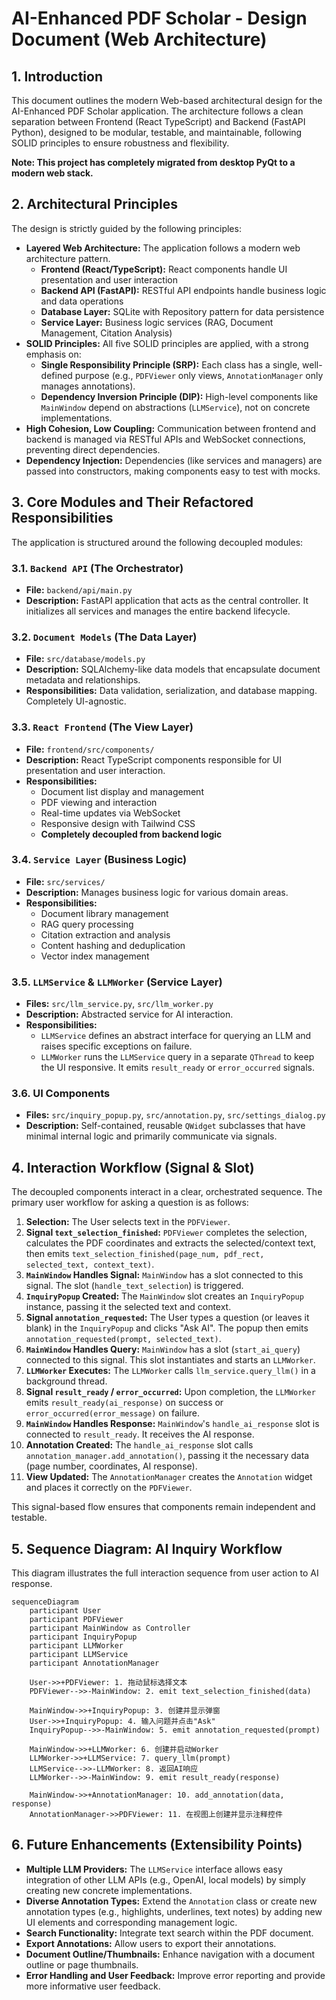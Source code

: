 # AI-Enhanced PDF Scholar - Design Document (Web Architecture)

## 1. Introduction

This document outlines the modern Web-based architectural design for the AI-Enhanced PDF Scholar application. The architecture follows a clean separation between Frontend (React TypeScript) and Backend (FastAPI Python), designed to be modular, testable, and maintainable, following SOLID principles to ensure robustness and flexibility.

**Note: This project has completely migrated from desktop PyQt to a modern web stack.**

## 2. Architectural Principles

The design is strictly guided by the following principles:

*   **Layered Web Architecture:** The application follows a modern web architecture pattern.
    *   **Frontend (React/TypeScript):** React components handle UI presentation and user interaction
    *   **Backend API (FastAPI):** RESTful API endpoints handle business logic and data operations
    *   **Database Layer:** SQLite with Repository pattern for data persistence
    *   **Service Layer:** Business logic services (RAG, Document Management, Citation Analysis)
*   **SOLID Principles:** All five SOLID principles are applied, with a strong emphasis on:
    *   **Single Responsibility Principle (SRP):** Each class has a single, well-defined purpose (e.g., `PDFViewer` only views, `AnnotationManager` only manages annotations).
    *   **Dependency Inversion Principle (DIP):** High-level components like `MainWindow` depend on abstractions (`LLMService`), not on concrete implementations.
*   **High Cohesion, Low Coupling:** Communication between frontend and backend is managed via RESTful APIs and WebSocket connections, preventing direct dependencies.
*   **Dependency Injection:** Dependencies (like services and managers) are passed into constructors, making components easy to test with mocks.

## 3. Core Modules and Their Refactored Responsibilities

The application is structured around the following decoupled modules:

### 3.1. `Backend API` (The Orchestrator)
*   **File:** `backend/api/main.py`
*   **Description:** FastAPI application that acts as the central controller. It initializes all services and manages the entire backend lifecycle.

### 3.2. `Document Models` (The Data Layer)
*   **File:** `src/database/models.py`
*   **Description:** SQLAlchemy-like data models that encapsulate document metadata and relationships.
*   **Responsibilities:** Data validation, serialization, and database mapping. Completely UI-agnostic.

### 3.3. `React Frontend` (The View Layer)
*   **File:** `frontend/src/components/`
*   **Description:** React TypeScript components responsible for UI presentation and user interaction.
*   **Responsibilities:**
    *   Document list display and management
    *   PDF viewing and interaction
    *   Real-time updates via WebSocket
    *   Responsive design with Tailwind CSS
    *   **Completely decoupled from backend logic**

### 3.4. `Service Layer` (Business Logic)
*   **File:** `src/services/`
*   **Description:** Manages business logic for various domain areas.
*   **Responsibilities:**
    *   Document library management
    *   RAG query processing
    *   Citation extraction and analysis
    *   Content hashing and deduplication
    *   Vector index management

### 3.5. `LLMService` & `LLMWorker` (Service Layer)
*   **Files:** `src/llm_service.py`, `src/llm_worker.py`
*   **Description:** Abstracted service for AI interaction.
*   **Responsibilities:**
    *   `LLMService` defines an abstract interface for querying an LLM and raises specific exceptions on failure.
    *   `LLMWorker` runs the `LLMService` query in a separate `QThread` to keep the UI responsive. It emits `result_ready` or `error_occurred` signals.

### 3.6. UI Components
*   **Files:** `src/inquiry_popup.py`, `src/annotation.py`, `src/settings_dialog.py`
*   **Description:** Self-contained, reusable `QWidget` subclasses that have minimal internal logic and primarily communicate via signals.

## 4. Interaction Workflow (Signal & Slot)

The decoupled components interact in a clear, orchestrated sequence. The primary user workflow for asking a question is as follows:

1.  **Selection:** The User selects text in the `PDFViewer`.
2.  **Signal `text_selection_finished`:** `PDFViewer` completes the selection, calculates the PDF coordinates and extracts the selected/context text, then emits `text_selection_finished(page_num, pdf_rect, selected_text, context_text)`.
3.  **`MainWindow` Handles Signal:** `MainWindow` has a slot connected to this signal. The slot (`handle_text_selection`) is triggered.
4.  **`InquiryPopup` Created:** The `MainWindow` slot creates an `InquiryPopup` instance, passing it the selected text and context.
5.  **Signal `annotation_requested`:** The User types a question (or leaves it blank) in the `InquiryPopup` and clicks "Ask AI". The popup then emits `annotation_requested(prompt, selected_text)`.
6.  **`MainWindow` Handles Query:** `MainWindow` has a slot (`start_ai_query`) connected to this signal. This slot instantiates and starts an `LLMWorker`.
7.  **`LLMWorker` Executes:** The `LLMWorker` calls `llm_service.query_llm()` in a background thread.
8.  **Signal `result_ready` / `error_occurred`:** Upon completion, the `LLMWorker` emits `result_ready(ai_response)` on success or `error_occurred(error_message)` on failure.
9.  **`MainWindow` Handles Response:** `MainWindow`'s `handle_ai_response` slot is connected to `result_ready`. It receives the AI response.
10. **Annotation Created:** The `handle_ai_response` slot calls `annotation_manager.add_annotation()`, passing it the necessary data (page number, coordinates, AI response).
11. **View Updated:** The `AnnotationManager` creates the `Annotation` widget and places it correctly on the `PDFViewer`.

This signal-based flow ensures that components remain independent and testable.

## 5. Sequence Diagram: AI Inquiry Workflow

This diagram illustrates the full interaction sequence from user action to AI response.

```mermaid
sequenceDiagram
    participant User
    participant PDFViewer
    participant MainWindow as Controller
    participant InquiryPopup
    participant LLMWorker
    participant LLMService
    participant AnnotationManager

    User->>+PDFViewer: 1. 拖动鼠标选择文本
    PDFViewer-->>-MainWindow: 2. emit text_selection_finished(data)

    MainWindow->>+InquiryPopup: 3. 创建并显示弹窗
    User->>+InquiryPopup: 4. 输入问题并点击"Ask"
    InquiryPopup-->>-MainWindow: 5. emit annotation_requested(prompt)

    MainWindow->>+LLMWorker: 6. 创建并启动Worker
    LLMWorker->>+LLMService: 7. query_llm(prompt)
    LLMService-->>-LLMWorker: 8. 返回AI响应
    LLMWorker-->>-MainWindow: 9. emit result_ready(response)

    MainWindow->>+AnnotationManager: 10. add_annotation(data, response)
    AnnotationManager->>PDFViewer: 11. 在视图上创建并显示注释控件
```

## 6. Future Enhancements (Extensibility Points)

*   **Multiple LLM Providers:** The `LLMService` interface allows easy integration of other LLM APIs (e.g., OpenAI, local models) by simply creating new concrete implementations.
*   **Diverse Annotation Types:** Extend the `Annotation` class or create new annotation types (e.g., highlights, underlines, text notes) by adding new UI elements and corresponding management logic.
*   **Search Functionality:** Integrate text search within the PDF document.
*   **Export Annotations:** Allow users to export their annotations.
*   **Document Outline/Thumbnails:** Enhance navigation with a document outline or page thumbnails.
*   **Error Handling and User Feedback:** Improve error reporting and provide more informative user feedback.

